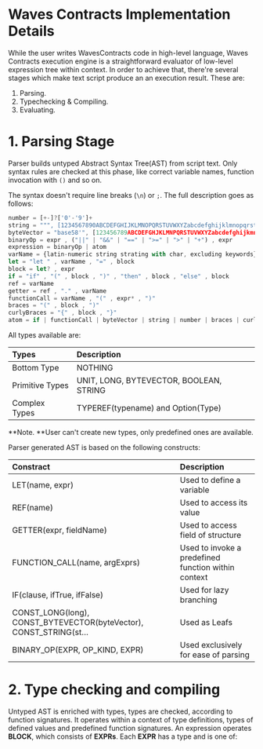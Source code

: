 # Waves Contracts Implementation Details

While the user writes WavesContracts code in high-level language, Waves Contracts execution engine is a straightforward evaluator of low-level expression tree within context. In order to achieve that, there're several stages which make text script produce an an execution result. These are:

1. Parsing.
2. Typechecking & Compiling.
3. Evaluating.

# 1. Parsing Stage

Parser builds untyped Abstract Syntax Tree\(AST\) from script text. Only syntax rules are checked at this phase, like correct variable names, function invocation with `()` and so on.

The syntax doesn't require line breaks \(`\n`\) or `;`. The full description goes as follows:

```js
number = [+-]?['0'-'9']+
string = """, [1234567890ABCDEFGHIJKLMNOPQRSTUVWXYZabcdefghijklmnopqrstuvwxyz-]*, """
byteVector = "base58'", [123456789ABCDEFGHJKLMNPQRSTUVWXYZabcdefghijkmnopqrstuvwxyz]* , "'"
binaryOp = expr , ("||" | "&&" | "==" | ">=" | ">" | "+") , expr 
expression = binaryOp | atom
varName = {latin-numeric string strating with char, excluding keywords}
let = "let " , varName , "=" , block
block = let? , expr
if = "if" , "(" , block , ")" , "then" , block , "else" , block
ref = varName
getter = ref , "." , varName
functionCall = varName , "(" , expr* , ")"
braces = "(" , block , ")"
curlyBraces = "{" , block , "}"
atom = if | functionCall | byteVector | string | number | braces | curlyBraces | getter | ref
```

All types available are:

| Types | Description |
| :--- | :--- |
| Bottom Type | NOTHING |
| Primitive Types | UNIT, LONG, BYTEVECTOR, BOOLEAN, STRING |
| Complex Types | TYPEREF\(typename\) and Option\(Type\) |

**Note. **User can't create new types, only predefined ones are available.

Parser generated AST is based on the following constructs:

| Constract | Description |
| :--- | :--- |
| LET\(name, expr\) | Used to define a variable |
| REF\(name\) | Used to access its value |
| GETTER\(expr, fieldName\) | Used to access field of structure |
| FUNCTION\_CALL\(name, argExprs\) | Used to invoke a predefined function within context |
| IF\(clause, ifTrue, ifFalse\) | Used for lazy branching |
| CONST\_LONG\(long\), CONST\_BYTEVECTOR\(byteVector\),   CONST\_STRING\(st… | Used as Leafs |
| BINARY\_OP\(EXPR, OP\_KIND, EXPR\) | Used exclusively for ease of parsing |

# 2. Type checking and compiling
Untyped AST is enriched with types, types are checked, according to function signatures. It operates within a context of type definitions, types of defined values and predefined function signatures. An expression operates **BLOCK**, which consists of **EXPRs**. Each **EXPR** has a type and is one of:

